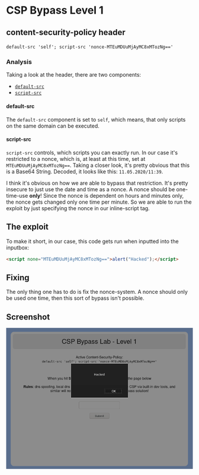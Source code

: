# CSP Bypass Level 1

## content-security-policy header
`default-src 'self'; script-src 'nonce-MTEuMDUuMjAyMC8xMTozNg=='`

### Analysis
Taking a look at the header, there are two components:
- [`default-src`](#default-src)
- [`script-src`](#script-src)

#### default-src
The `default-src` component is set to `self`, which means, that only scripts on the same domain can be executed.

#### script-src
`script-src` controls, which scripts you can exactly run. In our case it's restricted to a nonce, which is, at least at this time, set at `MTEuMDUuMjAyMC8xMTozNg==`. Taking a closer look, it's pretty obvious that this is a Base64 String. Decoded, it looks like this: `11.05.2020/11:39`.

I think it's obvious on how we are able to bypass that restriction. It's pretty insecure to just use the date and time as a nonce. A nonce should be one-time-use **only**! Since the nonce is dependent on hours and minutes only, the nonce gets changed only one time per minute. So we are able to run the exploit by just specifying the nonce in our inline-script tag.

## The exploit
To make it short, in our case, this code gets run when inputted into the inputbox:
```html
<script none="MTEuMDUuMjAyMC8xMTozNg==">alert("Hacked");</script>
```

## Fixing
The only thing one has to do is fix the nonce-system. A nonce should only be used one time, then this sort of bypass isn't possible.

## Screenshot
![Screenshot](screenshot.png)

